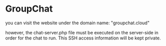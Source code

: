 # GroupChat
 
you can visit the website under the domain name: "groupchat.cloud"

however, the chat-server.php file must be executed on the server-side in order for the chat to run.
This SSH access information will be kept private.